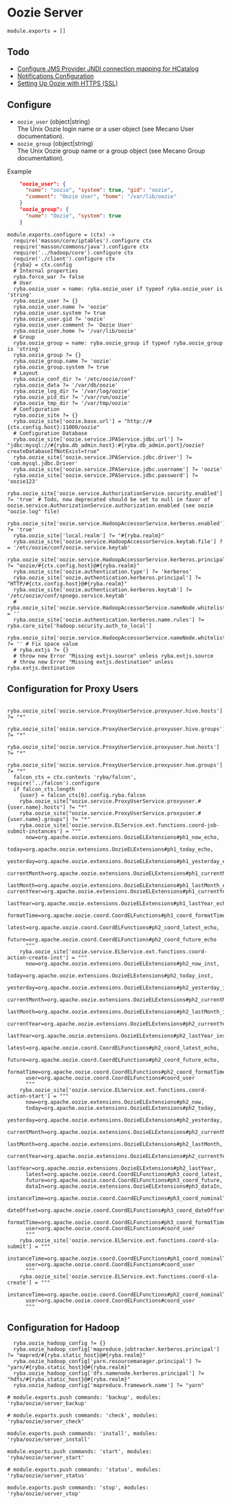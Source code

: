 
# Oozie Server

    module.exports = []

## Todo

*   [Configure JMS Provider JNDI connection mapping for HCatalog](http://oozie.apache.org/docs/4.0.0/AG_Install.html#HCatalog_Configuration)
*   [Notifications Configuration](http://oozie.apache.org/docs/4.0.0/AG_Install.html#Notifications_Configuration)
*   [Setting Up Oozie with HTTPS (SSL)](http://oozie.apache.org/docs/4.0.0/AG_Install.html#Setting_Up_Oozie_with_HTTPS_SSL)

## Configure

*   `oozie_user` (object|string)   
    The Unix Oozie login name or a user object (see Mecano User documentation).   
*   `oozie_group` (object|string)   
    The Unix Oozie group name or a group object (see Mecano Group documentation).   

Example

```json
    "oozie_user": {
      "name": "oozie", "system": true, "gid": "oozie",
      "comment": "Oozie User", "home": "/var/lib/oozie"
    }
    "oozie_group": {
      "name": "Oozie", "system": true
    }
```

    module.exports.configure = (ctx) ->
      require('masson/core/iptables').configure ctx
      require('masson/commons/java').configure ctx
      require('../hadoop/core').configure ctx
      require('./client').configure ctx
      {ryba} = ctx.config
      # Internal properties
      ryba.force_war ?= false
      # User
      ryba.oozie_user = name: ryba.oozie_user if typeof ryba.oozie_user is 'string'
      ryba.oozie_user ?= {}
      ryba.oozie_user.name ?= 'oozie'
      ryba.oozie_user.system ?= true
      ryba.oozie_user.gid ?= 'oozie'
      ryba.oozie_user.comment ?= 'Oozie User'
      ryba.oozie_user.home ?= '/var/lib/oozie'
      # Group
      ryba.oozie_group = name: ryba.oozie_group if typeof ryba.oozie_group is 'string'
      ryba.oozie_group ?= {}
      ryba.oozie_group.name ?= 'oozie'
      ryba.oozie_group.system ?= true
      # Layout
      ryba.oozie_conf_dir ?= '/etc/oozie/conf'
      ryba.oozie_data ?= '/var/db/oozie'
      ryba.oozie_log_dir ?= '/var/log/oozie'
      ryba.oozie_pid_dir ?= '/var/run/oozie'
      ryba.oozie_tmp_dir ?= '/var/tmp/oozie'
      # Configuration
      ryba.oozie_site ?= {}
      ryba.oozie_site['oozie.base.url'] = "http://#{ctx.config.host}:11000/oozie"
      # Configuration Database
      ryba.oozie_site['oozie.service.JPAService.jdbc.url'] ?= "jdbc:mysql://#{ryba.db_admin.host}:#{ryba.db_admin.port}/oozie?createDatabaseIfNotExist=true"
      ryba.oozie_site['oozie.service.JPAService.jdbc.driver'] ?= 'com.mysql.jdbc.Driver'
      ryba.oozie_site['oozie.service.JPAService.jdbc.username'] ?= 'oozie'
      ryba.oozie_site['oozie.service.JPAService.jdbc.password'] ?= 'oozie123'
      ryba.oozie_site['oozie.service.AuthorizationService.security.enabled'] ?= 'true' # Todo, now deprecated should be set to null in favor of oozie.service.AuthorizationService.authorization.enabled (see oozie "oozie.log" file)
      ryba.oozie_site['oozie.service.HadoopAccessorService.kerberos.enabled'] ?= 'true'
      ryba.oozie_site['local.realm'] ?= "#{ryba.realm}"
      ryba.oozie_site['oozie.service.HadoopAccessorService.keytab.file'] ?= '/etc/oozie/conf/oozie.service.keytab'
      ryba.oozie_site['oozie.service.HadoopAccessorService.kerberos.principal'] ?= "oozie/#{ctx.config.host}@#{ryba.realm}"
      ryba.oozie_site['oozie.authentication.type'] ?= 'kerberos'
      ryba.oozie_site['oozie.authentication.kerberos.principal'] ?= "HTTP/#{ctx.config.host}@#{ryba.realm}"
      ryba.oozie_site['oozie.authentication.kerberos.keytab'] ?= '/etc/oozie/conf/spnego.service.keytab'
      # ryba.oozie_site['oozie.service.HadoopAccessorService.nameNode.whitelist'] = ''
      ryba.oozie_site['oozie.authentication.kerberos.name.rules'] ?= ryba.core_site['hadoop.security.auth_to_local']
      ryba.oozie_site['oozie.service.HadoopAccessorService.nameNode.whitelist'] ?= '' # Fix space value
      # ryba.extjs ?= {}
      # throw new Error "Missing extjs.source" unless ryba.extjs.source
      # throw new Error "Missing extjs.destination" unless ryba.extjs.destination

## Configuration for Proxy Users

      ryba.oozie_site['oozie.service.ProxyUserService.proxyuser.hive.hosts'] ?= "*"
      ryba.oozie_site['oozie.service.ProxyUserService.proxyuser.hive.groups'] ?= "*"
      ryba.oozie_site['oozie.service.ProxyUserService.proxyuser.hue.hosts'] ?= "*"
      ryba.oozie_site['oozie.service.ProxyUserService.proxyuser.hue.groups'] ?= "*"
      falcon_cts = ctx.contexts 'ryba/falcon', require('../falcon').configure
      if falcon_cts.length
        {user} = falcon_cts[0].config.ryba.falcon
        ryba.oozie_site["oozie.service.ProxyUserService.proxyuser.#{user.name}.hosts"] ?= "*"
        ryba.oozie_site["oozie.service.ProxyUserService.proxyuser.#{user.name}.groups"] ?= "*"
        ryba.oozie_site['oozie.service.ELService.ext.functions.coord-job-submit-instances'] = """
          now=org.apache.oozie.extensions.OozieELExtensions#ph1_now_echo,
          today=org.apache.oozie.extensions.OozieELExtensions#ph1_today_echo,
          yesterday=org.apache.oozie.extensions.OozieELExtensions#ph1_yesterday_echo,
          currentMonth=org.apache.oozie.extensions.OozieELExtensions#ph1_currentMonth_echo,
          lastMonth=org.apache.oozie.extensions.OozieELExtensions#ph1_lastMonth_echo, currentYear=org.apache.oozie.extensions.OozieELExtensions#ph1_currentYear_echo,
          lastYear=org.apache.oozie.extensions.OozieELExtensions#ph1_lastYear_echo,
          formatTime=org.apache.oozie.coord.CoordELFunctions#ph1_coord_formatTime_echo,
          latest=org.apache.oozie.coord.CoordELFunctions#ph2_coord_latest_echo,
          future=org.apache.oozie.coord.CoordELFunctions#ph2_coord_future_echo
          """
        ryba.oozie_site['oozie.service.ELService.ext.functions.coord-action-create-inst'] = """
          now=org.apache.oozie.extensions.OozieELExtensions#ph2_now_inst,
          today=org.apache.oozie.extensions.OozieELExtensions#ph2_today_inst,
          yesterday=org.apache.oozie.extensions.OozieELExtensions#ph2_yesterday_inst,
          currentMonth=org.apache.oozie.extensions.OozieELExtensions#ph2_currentMonth_inst,
          lastMonth=org.apache.oozie.extensions.OozieELExtensions#ph2_lastMonth_inst,
          currentYear=org.apache.oozie.extensions.OozieELExtensions#ph2_currentYear_inst,
          lastYear=org.apache.oozie.extensions.OozieELExtensions#ph2_lastYear_inst,
          latest=org.apache.oozie.coord.CoordELFunctions#ph2_coord_latest_echo,
          future=org.apache.oozie.coord.CoordELFunctions#ph2_coord_future_echo,
          formatTime=org.apache.oozie.coord.CoordELFunctions#ph2_coord_formatTime,
          user=org.apache.oozie.coord.CoordELFunctions#coord_user
          """
        ryba.oozie_site['oozie.service.ELService.ext.functions.coord-action-start'] = """
          now=org.apache.oozie.extensions.OozieELExtensions#ph2_now,
          today=org.apache.oozie.extensions.OozieELExtensions#ph2_today,
          yesterday=org.apache.oozie.extensions.OozieELExtensions#ph2_yesterday,
          currentMonth=org.apache.oozie.extensions.OozieELExtensions#ph2_currentMonth,
          lastMonth=org.apache.oozie.extensions.OozieELExtensions#ph2_lastMonth,
          currentYear=org.apache.oozie.extensions.OozieELExtensions#ph2_currentYear,
          lastYear=org.apache.oozie.extensions.OozieELExtensions#ph2_lastYear,
          latest=org.apache.oozie.coord.CoordELFunctions#ph3_coord_latest,
          future=org.apache.oozie.coord.CoordELFunctions#ph3_coord_future,
          dataIn=org.apache.oozie.extensions.OozieELExtensions#ph3_dataIn,
          instanceTime=org.apache.oozie.coord.CoordELFunctions#ph3_coord_nominalTime,
          dateOffset=org.apache.oozie.coord.CoordELFunctions#ph3_coord_dateOffset,
          formatTime=org.apache.oozie.coord.CoordELFunctions#ph3_coord_formatTime,
          user=org.apache.oozie.coord.CoordELFunctions#coord_user
          """
        ryba.oozie_site['oozie.service.ELService.ext.functions.coord-sla-submit'] = """
          instanceTime=org.apache.oozie.coord.CoordELFunctions#ph1_coord_nominalTime_echo_fixed,
          user=org.apache.oozie.coord.CoordELFunctions#coord_user
          """
        ryba.oozie_site['oozie.service.ELService.ext.functions.coord-sla-create'] = """
          instanceTime=org.apache.oozie.coord.CoordELFunctions#ph2_coord_nominalTime,
          user=org.apache.oozie.coord.CoordELFunctions#coord_user
          """

## Configuration for Hadoop

      ryba.oozie_hadoop_config ?= {}
      ryba.oozie_hadoop_config['mapreduce.jobtracker.kerberos.principal'] ?= "mapred/#{ryba.static_host}@#{ryba.realm}"
      ryba.oozie_hadoop_config['yarn.resourcemanager.principal'] ?= "yarn/#{ryba.static_host}@#{ryba.realm}"
      ryba.oozie_hadoop_config['dfs.namenode.kerberos.principal'] ?= "hdfs/#{ryba.static_host}@#{ryba.realm}"
      ryba.oozie_hadoop_config['mapreduce.framework.name'] ?= "yarn"

    # module.exports.push commands: 'backup', modules: 'ryba/oozie/server_backup'

    # module.exports.push commands: 'check', modules: 'ryba/oozie/server_check'

    module.exports.push commands: 'install', modules: 'ryba/oozie/server_install'

    module.exports.push commands: 'start', modules: 'ryba/oozie/server_start'

    # module.exports.push commands: 'status', modules: 'ryba/oozie/server_status'

    module.exports.push commands: 'stop', modules: 'ryba/oozie/server_stop'


